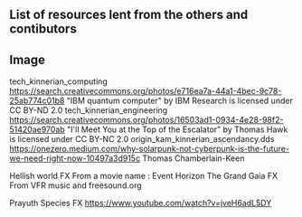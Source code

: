 ## List of resources lent from the others and contibutors

## Image

tech_kinnerian_computing               https://search.creativecommons.org/photos/e716ea7a-44a1-4bec-9c78-25ab774c01b8  "IBM quantum computer" by IBM Research is licensed under CC BY-ND 2.0
tech_kinnerian_engineering             https://search.creativecommons.org/photos/16503ad1-0934-4e28-98f2-51420ae970ab  "I'll Meet You at the Top of the Escalator" by Thomas Hawk is licensed under CC BY-NC 2.0
origin_kam_kinnerian_ascendancy.dds    https://onezero.medium.com/why-solarpunk-not-cyberpunk-is-the-future-we-need-right-now-10497a3d915c   Thomas Chamberlain-Keen

Hellish world FX               From a movie name : Event Horizon
The Grand Gaia FX			   From VFR music and freesound.org

Prayuth Species FX             https://www.youtube.com/watch?v=jveH6adL5DY	
